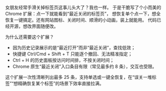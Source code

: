 女朋友经常手滑关掉标签页这事儿头大了？我也一样。
于是干脆写了个小而美的 Chrome 扩展：点一下就能看到“最近关闭的标签页”，
想恢复单个点一下，想全恢复一键搞定。还有网站图标、关闭时间、顺滑的小动画，装上就能用。
代码已经开源，想改界面随便改。


为什么还需要这个扩展？
- 因为历史记录展示的是“最近打开”而非“最近关闭”，查找低效；
- 快捷键 Ctrl/Cmd + Shift + T 只能逐个撤回、无法精准指定；
- Ctrl + H 的历史面板按访问时间排，不按关闭时间；
- Chrome 原生“最近关闭”入口条目有限（常见最多约 8 条），交互也受限。

这个扩展一次性清晰列出最多 25 条，支持单选或一键全恢复，在“误关一堆标签”“想精确恢复某个标签”的场景下效率直接拉满。
